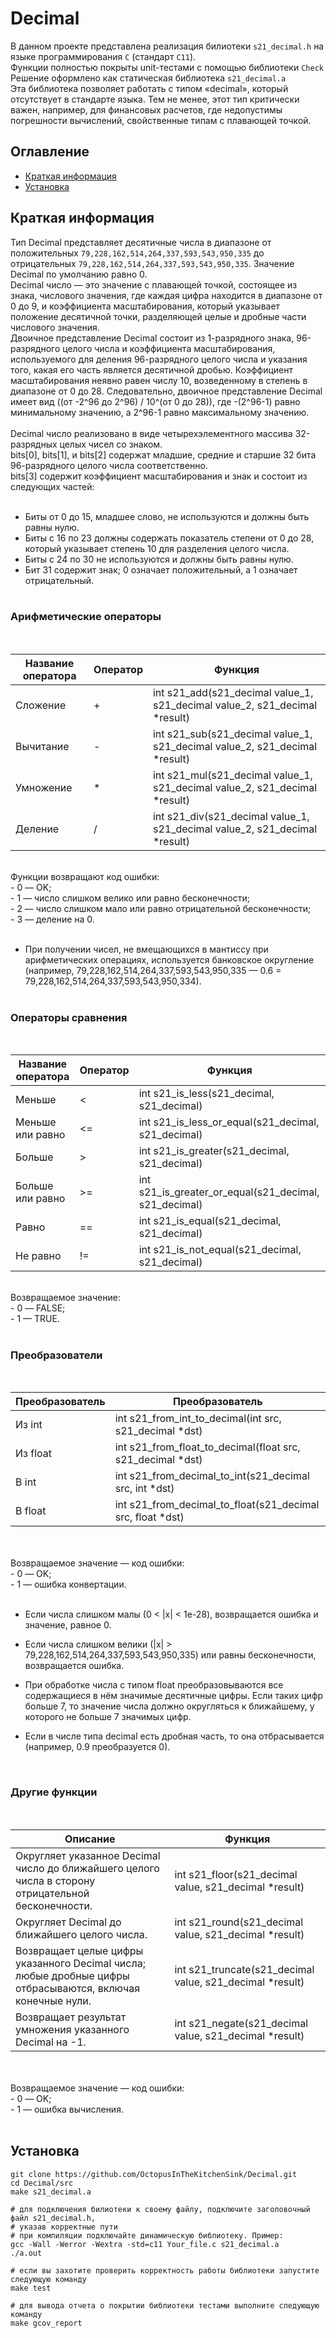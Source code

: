 # Decimal

В данном проекте представлена реализация билиотеки ```s21_decimal.h``` на языке программирования ```С``` (стандарт ```С11```). <br>
Функции полностью покрыты unit-тестами c помощью библиотеки ```Check```<br>
Решение оформлено как статическая библиотека ```s21_decimal.a```<br>
Эта библиотека позволяет работать с типом «decimal», который отсутствует в стандарте языка. Тем не менее, этот тип критически важен, например, для финансовых расчетов, где недопустимы погрешности вычислений, свойственные типам с плавающей точкой.

## Оглавление 
- [Краткая информация](#-Краткая-информация)
- [Установка](#-Установка)

## Краткая информация

Тип Decimal представляет десятичные числа в диапазоне от положительных ```79,228,162,514,264,337,593,543,950,335``` до отрицательных ```79,228,162,514,264,337,593,543,950,335```. Значение Decimal по умолчанию равно 0.<br>
Decimal число — это значение с плавающей точкой, состоящее из знака, числового значения, где каждая цифра находится в диапазоне от 0 до 9, и коэффициента масштабирования, который указывает положение десятичной точки, разделяющей целые и дробные части числового значения.<br>
Двоичное представление Decimal состоит из 1-разрядного знака, 96-разрядного целого числа и коэффициента масштабирования, используемого для деления 96-разрядного целого числа и указания того, какая его часть является десятичной дробью. Коэффициент масштабирования неявно равен числу 10, возведенному в степень в диапазоне от 0 до 28. Следовательно, двоичное представление Decimal имеет вид ((от -2^96 до 2^96) / 10^(от 0 до 28)), где -(2^96-1) равно минимальному значению, а 2^96-1 равно максимальному значению.<br><br>
Decimal число реализовано в виде четырехэлементного массива 32-разрядных целых чисел со знаком.<br>
bits[0], bits[1], и bits[2] содержат младшие, средние и старшие 32 бита 96-разрядного целого числа соответственно.<br>
bits[3] содержит коэффициент масштабирования и знак и состоит из следующих частей:
<br><br>
- Биты от 0 до 15, младшее слово, не используются и должны быть равны нулю.<br>
- Биты с 16 по 23 должны содержать показатель степени от 0 до 28, который указывает степень 10 для разделения целого числа.<br>
- Биты с 24 по 30 не используются и должны быть равны нулю.<br>
- Бит 31 содержит знак; 0 означает положительный, а 1 означает отрицательный.<br><br>
### Арифметические операторы
<br>

Название оператора|Оператор|Функция
-|-|-
Сложение|+|int s21_add(s21_decimal value_1, s21_decimal value_2, s21_decimal *result)
Вычитание|-|int s21_sub(s21_decimal value_1, s21_decimal value_2, s21_decimal *result)
Умножение|*|int s21_mul(s21_decimal value_1, s21_decimal value_2, s21_decimal *result)
Деление|/|int s21_div(s21_decimal value_1, s21_decimal value_2, s21_decimal *result)

<br>
Функции возвращают код ошибки:
<br>
- 0 — OK;<br>
- 1 — число слишком велико или равно бесконечности;<br>
- 2 — число слишком мало или равно отрицательной бесконечности;<br>
- 3 — деление на 0.
<br><br>

* При получении чисел, не вмещающихся в мантиссу при арифметических операциях, используется банковское округление (например, 79,228,162,514,264,337,593,543,950,335 — 0.6 = 79,228,162,514,264,337,593,543,950,334).<br><br>

### Операторы сравнения 
<br>

Название оператора|Оператор|Функция
-|-|-
Меньше|<|int s21_is_less(s21_decimal, s21_decimal)
Меньше или равно|<=|int s21_is_less_or_equal(s21_decimal, s21_decimal)
Больше|>|int s21_is_greater(s21_decimal, s21_decimal)
Больше или равно|>=|int s21_is_greater_or_equal(s21_decimal, s21_decimal)
Равно|==|int s21_is_equal(s21_decimal, s21_decimal)
Не равно|!=|int s21_is_not_equal(s21_decimal, s21_decimal)

<br>
Возвращаемое значение:<br>
- 0 — FALSE;<br>
- 1 — TRUE.
<br><br>

### Преобразователи
<br>

Преобразователь|Преобразователь
-|-
Из int|int s21_from_int_to_decimal(int src, s21_decimal *dst)
Из float|int s21_from_float_to_decimal(float src, s21_decimal *dst)
В int|int s21_from_decimal_to_int(s21_decimal src, int *dst)
В float|int s21_from_decimal_to_float(s21_decimal src, float *dst)

<br>
<br>
Возвращаемое значение — код ошибки:<br>
- 0 — OK;<br>
- 1 — ошибка конвертации.<br><br>

* Если числа слишком малы (0 < |x| < 1e-28), возвращается ошибка и значение, равное 0.

* Если числа слишком велики (|x| > 79,228,162,514,264,337,593,543,950,335) или равны бесконечности, возвращается ошибка.

* При обработке числа с типом float преобразовываются все содержащиеся в нём значимые десятичные цифры. Если таких цифр больше 7, то значение числа должно округляться к ближайшему, у которого не больше 7 значимых цифр.
* Если в числе типа decimal есть дробная часть, то она отбрасывается (например, 0.9 преобразуется 0).

<br>

### Другие функции

<br>

Описание|Функция
-|-
Округляет указанное Decimal число до ближайшего целого числа в сторону отрицательной бесконечности.|int s21_floor(s21_decimal value, s21_decimal *result)
Округляет Decimal до ближайшего целого числа.|int s21_round(s21_decimal value, s21_decimal *result)
Возвращает целые цифры указанного Decimal числа; любые дробные цифры отбрасываются, включая конечные нули.|int s21_truncate(s21_decimal value, s21_decimal *result)
Возвращает результат умножения указанного Decimal на -1.|int s21_negate(s21_decimal value, s21_decimal *result)

<br>
<br>
Возвращаемое значение — код ошибки:<br>
- 0 — OK;<br>
- 1 — ошибка вычисления.<br><br>

## Установка
```
git clone https://github.com/OctopusInTheKitchenSink/Decimal.git
cd Decimal/src
make s21_decimal.a

# для подключения билиотеки к своему файлу, подключите заголовочный файл s21_decimal.h,
# указав корректные пути
# при компиляции подключайте динамическую библиотеку. Пример:
gcc -Wall -Werror -Wextra -std=c11 Your_file.c s21_decimal.a
./a.out

# если вы захотите проверить корректность работы библиотеки запустите следующую команду
make test

# для вывода отчета о покрытии библиотеки тестами выполните следующую команду
make gcov_report
```
